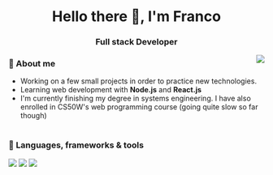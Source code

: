<h1 align="center">Hello there 👋, I'm Franco</h1>
<h3 align="center">Full stack Developer</h3>


<img align="right" src="https://github-readme-stats.vercel.app/api/top-langs/?username=francotr&langs_count=8&theme=dark" />


### 👾 About me

-  Working on a few small projects in order to practice new technologies.
-  Learning web development with **Node.js** and **React.js**
-  I'm currently finishing my degree in systems engineering. I have also enrolled in CS50W's web programming course (going quite slow so far though)
<br></br>

### 🔧 Languages, frameworks & tools

![](https://img.shields.io/badge/JavaScript-informational?style=plastic&logo=javascript&logoColor=white&color=darkblue)
![](https://img.shields.io/badge/Node.js-informational?style=plastic&logo=node.js&logoColor=white&color=darkblue)
![](https://img.shields.io/badge/React.js-informational?style=plastic&logo=react&logoColor=white&color=darkblue)
